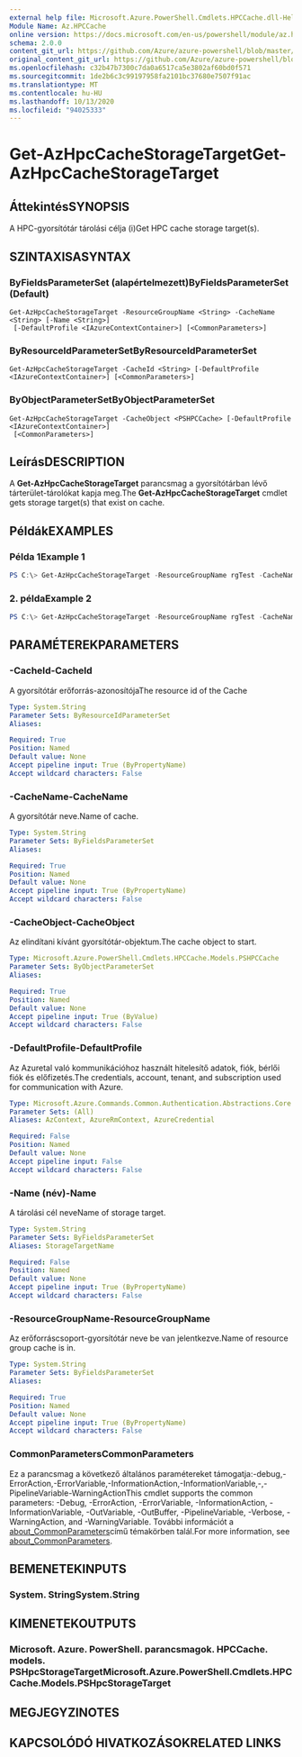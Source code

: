 ```yaml
---
external help file: Microsoft.Azure.PowerShell.Cmdlets.HPCCache.dll-Help.xml
Module Name: Az.HPCCache
online version: https://docs.microsoft.com/en-us/powershell/module/az.hpccache/get-azhpccachestoragetarget
schema: 2.0.0
content_git_url: https://github.com/Azure/azure-powershell/blob/master/src/HPCCache/HPCCache/help/Get-AzHpcCacheStorageTarget.md
original_content_git_url: https://github.com/Azure/azure-powershell/blob/master/src/HPCCache/HPCCache/help/Get-AzHpcCacheStorageTarget.md
ms.openlocfilehash: c32b47b7300c7da0a6517ca5e3802af60bd0f571
ms.sourcegitcommit: 1de2b6c3c99197958fa2101bc37680e7507f91ac
ms.translationtype: MT
ms.contentlocale: hu-HU
ms.lasthandoff: 10/13/2020
ms.locfileid: "94025333"
---
```

# <span data-ttu-id="6d306-101">Get-AzHpcCacheStorageTarget</span><span class="sxs-lookup"><span data-stu-id="6d306-101">Get-AzHpcCacheStorageTarget</span></span>

## <span data-ttu-id="6d306-102">Áttekintés</span><span class="sxs-lookup"><span data-stu-id="6d306-102">SYNOPSIS</span></span>
<span data-ttu-id="6d306-103">A HPC-gyorsítótár tárolási célja (i)</span><span class="sxs-lookup"><span data-stu-id="6d306-103">Get HPC cache storage target(s).</span></span>

## <span data-ttu-id="6d306-104">SZINTAXISA</span><span class="sxs-lookup"><span data-stu-id="6d306-104">SYNTAX</span></span>

### <span data-ttu-id="6d306-105">ByFieldsParameterSet (alapértelmezett)</span><span class="sxs-lookup"><span data-stu-id="6d306-105">ByFieldsParameterSet (Default)</span></span>
```
Get-AzHpcCacheStorageTarget -ResourceGroupName <String> -CacheName <String> [-Name <String>]
 [-DefaultProfile <IAzureContextContainer>] [<CommonParameters>]
```

### <span data-ttu-id="6d306-106">ByResourceIdParameterSet</span><span class="sxs-lookup"><span data-stu-id="6d306-106">ByResourceIdParameterSet</span></span>
```
Get-AzHpcCacheStorageTarget -CacheId <String> [-DefaultProfile <IAzureContextContainer>] [<CommonParameters>]
```

### <span data-ttu-id="6d306-107">ByObjectParameterSet</span><span class="sxs-lookup"><span data-stu-id="6d306-107">ByObjectParameterSet</span></span>
```
Get-AzHpcCacheStorageTarget -CacheObject <PSHPCCache> [-DefaultProfile <IAzureContextContainer>]
 [<CommonParameters>]
```

## <span data-ttu-id="6d306-108">Leírás</span><span class="sxs-lookup"><span data-stu-id="6d306-108">DESCRIPTION</span></span>
<span data-ttu-id="6d306-109">A **Get-AzHpcCacheStorageTarget** parancsmag a gyorsítótárban lévő tárterület-tárolókat kapja meg.</span><span class="sxs-lookup"><span data-stu-id="6d306-109">The **Get-AzHpcCacheStorageTarget** cmdlet gets storage target(s) that exist on cache.</span></span>

## <span data-ttu-id="6d306-110">Példák</span><span class="sxs-lookup"><span data-stu-id="6d306-110">EXAMPLES</span></span>

### <span data-ttu-id="6d306-111">Példa 1</span><span class="sxs-lookup"><span data-stu-id="6d306-111">Example 1</span></span>
```powershell
PS C:\> Get-AzHpcCacheStorageTarget -ResourceGroupName rgTest -CacheName cacheTest
```

### <span data-ttu-id="6d306-112">2. példa</span><span class="sxs-lookup"><span data-stu-id="6d306-112">Example 2</span></span>
```powershell
PS C:\> Get-AzHpcCacheStorageTarget -ResourceGroupName rgTest -CacheName cacheTest -StorageTargetName stTest
```

## <span data-ttu-id="6d306-113">PARAMÉTEREK</span><span class="sxs-lookup"><span data-stu-id="6d306-113">PARAMETERS</span></span>

### <span data-ttu-id="6d306-114">-CacheId</span><span class="sxs-lookup"><span data-stu-id="6d306-114">-CacheId</span></span>
<span data-ttu-id="6d306-115">A gyorsítótár erőforrás-azonosítója</span><span class="sxs-lookup"><span data-stu-id="6d306-115">The resource id of the Cache</span></span>

```yaml
Type: System.String
Parameter Sets: ByResourceIdParameterSet
Aliases:

Required: True
Position: Named
Default value: None
Accept pipeline input: True (ByPropertyName)
Accept wildcard characters: False
```

### <span data-ttu-id="6d306-116">-CacheName</span><span class="sxs-lookup"><span data-stu-id="6d306-116">-CacheName</span></span>
<span data-ttu-id="6d306-117">A gyorsítótár neve.</span><span class="sxs-lookup"><span data-stu-id="6d306-117">Name of cache.</span></span>

```yaml
Type: System.String
Parameter Sets: ByFieldsParameterSet
Aliases:

Required: True
Position: Named
Default value: None
Accept pipeline input: True (ByPropertyName)
Accept wildcard characters: False
```

### <span data-ttu-id="6d306-118">-CacheObject</span><span class="sxs-lookup"><span data-stu-id="6d306-118">-CacheObject</span></span>
<span data-ttu-id="6d306-119">Az elindítani kívánt gyorsítótár-objektum.</span><span class="sxs-lookup"><span data-stu-id="6d306-119">The cache object to start.</span></span>

```yaml
Type: Microsoft.Azure.PowerShell.Cmdlets.HPCCache.Models.PSHPCCache
Parameter Sets: ByObjectParameterSet
Aliases:

Required: True
Position: Named
Default value: None
Accept pipeline input: True (ByValue)
Accept wildcard characters: False
```

### <span data-ttu-id="6d306-120">-DefaultProfile</span><span class="sxs-lookup"><span data-stu-id="6d306-120">-DefaultProfile</span></span>
<span data-ttu-id="6d306-121">Az Azuretal való kommunikációhoz használt hitelesítő adatok, fiók, bérlői fiók és előfizetés.</span><span class="sxs-lookup"><span data-stu-id="6d306-121">The credentials, account, tenant, and subscription used for communication with Azure.</span></span>

```yaml
Type: Microsoft.Azure.Commands.Common.Authentication.Abstractions.Core.IAzureContextContainer
Parameter Sets: (All)
Aliases: AzContext, AzureRmContext, AzureCredential

Required: False
Position: Named
Default value: None
Accept pipeline input: False
Accept wildcard characters: False
```

### <span data-ttu-id="6d306-122">-Name (név)</span><span class="sxs-lookup"><span data-stu-id="6d306-122">-Name</span></span>
<span data-ttu-id="6d306-123">A tárolási cél neve</span><span class="sxs-lookup"><span data-stu-id="6d306-123">Name of storage target.</span></span>

```yaml
Type: System.String
Parameter Sets: ByFieldsParameterSet
Aliases: StorageTargetName

Required: False
Position: Named
Default value: None
Accept pipeline input: True (ByPropertyName)
Accept wildcard characters: False
```

### <span data-ttu-id="6d306-124">-ResourceGroupName</span><span class="sxs-lookup"><span data-stu-id="6d306-124">-ResourceGroupName</span></span>
<span data-ttu-id="6d306-125">Az erőforráscsoport-gyorsítótár neve be van jelentkezve.</span><span class="sxs-lookup"><span data-stu-id="6d306-125">Name of resource group cache is in.</span></span>


```yaml
Type: System.String
Parameter Sets: ByFieldsParameterSet
Aliases:

Required: True
Position: Named
Default value: None
Accept pipeline input: True (ByPropertyName)
Accept wildcard characters: False
```

### <span data-ttu-id="6d306-126">CommonParameters</span><span class="sxs-lookup"><span data-stu-id="6d306-126">CommonParameters</span></span>
<span data-ttu-id="6d306-127">Ez a parancsmag a következő általános paramétereket támogatja:-debug,-ErrorAction,-ErrorVariable,-InformationAction,-InformationVariable,-,-PipelineVariable-WarningAction</span><span class="sxs-lookup"><span data-stu-id="6d306-127">This cmdlet supports the common parameters: -Debug, -ErrorAction, -ErrorVariable, -InformationAction, -InformationVariable, -OutVariable, -OutBuffer, -PipelineVariable, -Verbose, -WarningAction, and -WarningVariable.</span></span> <span data-ttu-id="6d306-128">További információt a [about_CommonParameters](http://go.microsoft.com/fwlink/?LinkID=113216)című témakörben talál.</span><span class="sxs-lookup"><span data-stu-id="6d306-128">For more information, see [about_CommonParameters](http://go.microsoft.com/fwlink/?LinkID=113216).</span></span>

## <span data-ttu-id="6d306-129">BEMENETEK</span><span class="sxs-lookup"><span data-stu-id="6d306-129">INPUTS</span></span>

### <span data-ttu-id="6d306-130">System. String</span><span class="sxs-lookup"><span data-stu-id="6d306-130">System.String</span></span>

## <span data-ttu-id="6d306-131">KIMENETEK</span><span class="sxs-lookup"><span data-stu-id="6d306-131">OUTPUTS</span></span>

### <span data-ttu-id="6d306-132">Microsoft. Azure. PowerShell. parancsmagok. HPCCache. models. PSHpcStorageTarget</span><span class="sxs-lookup"><span data-stu-id="6d306-132">Microsoft.Azure.PowerShell.Cmdlets.HPCCache.Models.PSHpcStorageTarget</span></span>

## <span data-ttu-id="6d306-133">MEGJEGYZI</span><span class="sxs-lookup"><span data-stu-id="6d306-133">NOTES</span></span>

## <span data-ttu-id="6d306-134">KAPCSOLÓDÓ HIVATKOZÁSOK</span><span class="sxs-lookup"><span data-stu-id="6d306-134">RELATED LINKS</span></span>
